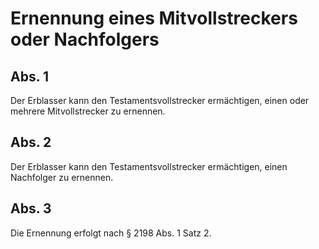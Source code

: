# Ernennung eines Mitvollstreckers oder Nachfolgers



## Abs. 1

 Der Erblasser kann den Testamentsvollstrecker ermächtigen, einen oder mehrere Mitvollstrecker zu ernennen.

## Abs. 2

 Der Erblasser kann den Testamentsvollstrecker ermächtigen, einen Nachfolger zu ernennen.

## Abs. 3

 Die Ernennung erfolgt nach § 2198 Abs. 1 Satz 2. 

